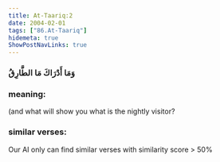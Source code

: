 ```yaml
---
title: At-Taariq:2
date: 2004-02-01
tags: ["86.At-Taariq"]
hidemeta: true 
ShowPostNavLinks: true 
---
```

### وَمَا أَدْرَاكَ مَا الطَّارِقُ
### meaning: 
(and what will show you what is the nightly visitor?
### similar verses: 

Our AI only can find similar verses with similarity score > 50% 




